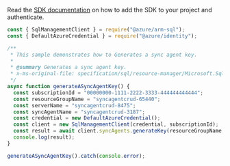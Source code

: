 Read the [SDK documentation](https://github.com/Azure/azure-sdk-for-js/blob/%40azure%2Farm-sql_9.0.1/sdk/sql/arm-sql/README.md) on how to add the SDK to your project and authenticate.

```javascript
const { SqlManagementClient } = require("@azure/arm-sql");
const { DefaultAzureCredential } = require("@azure/identity");

/**
 * This sample demonstrates how to Generates a sync agent key.
 *
 * @summary Generates a sync agent key.
 * x-ms-original-file: specification/sql/resource-manager/Microsoft.Sql/preview/2020-11-01-preview/examples/SyncAgentGenerateKey.json
 */
async function generateASyncAgentKey() {
  const subscriptionId = "00000000-1111-2222-3333-444444444444";
  const resourceGroupName = "syncagentcrud-65440";
  const serverName = "syncagentcrud-8475";
  const syncAgentName = "syncagentcrud-3187";
  const credential = new DefaultAzureCredential();
  const client = new SqlManagementClient(credential, subscriptionId);
  const result = await client.syncAgents.generateKey(resourceGroupName, serverName, syncAgentName);
  console.log(result);
}

generateASyncAgentKey().catch(console.error);
```
